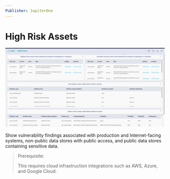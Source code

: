 ```yaml
---
Publisher: JupiterOne
---
```


# High Risk Assets

![sample-screenshot](board.png)

Show vulnerability findings associated with production and Internet-facing systems,
non-public data stores with public access, and public data stores containing sensitive data.

> Prerequisite: 
>
> This requires cloud infrastruction integrations such as AWS, Azure, and Google Cloud.

